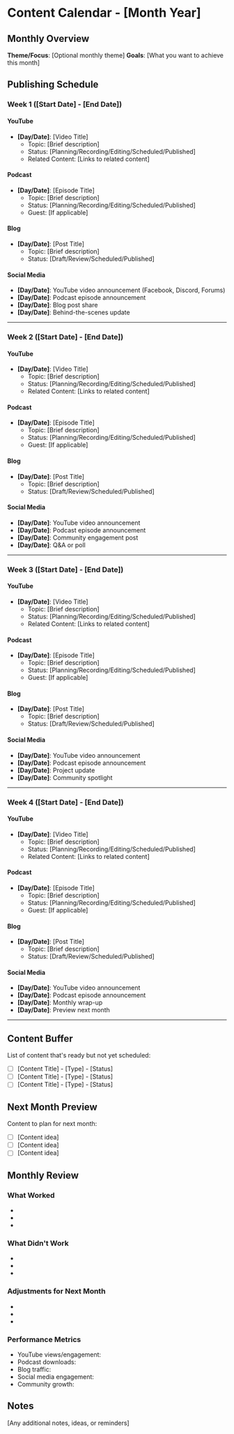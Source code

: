 # Content Calendar - [Month Year]

## Monthly Overview

**Theme/Focus**: [Optional monthly theme]
**Goals**: [What you want to achieve this month]

## Publishing Schedule

### Week 1 ([Start Date] - [End Date])

#### YouTube
- **[Day/Date]**: [Video Title]
  - Topic: [Brief description]
  - Status: [Planning/Recording/Editing/Scheduled/Published]
  - Related Content: [Links to related content]

#### Podcast
- **[Day/Date]**: [Episode Title]
  - Topic: [Brief description]
  - Status: [Planning/Recording/Editing/Scheduled/Published]
  - Guest: [If applicable]

#### Blog
- **[Day/Date]**: [Post Title]
  - Topic: [Brief description]
  - Status: [Draft/Review/Scheduled/Published]

#### Social Media
- **[Day/Date]**: YouTube video announcement (Facebook, Discord, Forums)
- **[Day/Date]**: Podcast episode announcement
- **[Day/Date]**: Blog post share
- **[Day/Date]**: Behind-the-scenes update

---

### Week 2 ([Start Date] - [End Date])

#### YouTube
- **[Day/Date]**: [Video Title]
  - Topic: [Brief description]
  - Status: [Planning/Recording/Editing/Scheduled/Published]
  - Related Content: [Links to related content]

#### Podcast
- **[Day/Date]**: [Episode Title]
  - Topic: [Brief description]
  - Status: [Planning/Recording/Editing/Scheduled/Published]
  - Guest: [If applicable]

#### Blog
- **[Day/Date]**: [Post Title]
  - Topic: [Brief description]
  - Status: [Draft/Review/Scheduled/Published]

#### Social Media
- **[Day/Date]**: YouTube video announcement
- **[Day/Date]**: Podcast episode announcement
- **[Day/Date]**: Community engagement post
- **[Day/Date]**: Q&A or poll

---

### Week 3 ([Start Date] - [End Date])

#### YouTube
- **[Day/Date]**: [Video Title]
  - Topic: [Brief description]
  - Status: [Planning/Recording/Editing/Scheduled/Published]
  - Related Content: [Links to related content]

#### Podcast
- **[Day/Date]**: [Episode Title]
  - Topic: [Brief description]
  - Status: [Planning/Recording/Editing/Scheduled/Published]
  - Guest: [If applicable]

#### Blog
- **[Day/Date]**: [Post Title]
  - Topic: [Brief description]
  - Status: [Draft/Review/Scheduled/Published]

#### Social Media
- **[Day/Date]**: YouTube video announcement
- **[Day/Date]**: Podcast episode announcement
- **[Day/Date]**: Project update
- **[Day/Date]**: Community spotlight

---

### Week 4 ([Start Date] - [End Date])

#### YouTube
- **[Day/Date]**: [Video Title]
  - Topic: [Brief description]
  - Status: [Planning/Recording/Editing/Scheduled/Published]
  - Related Content: [Links to related content]

#### Podcast
- **[Day/Date]**: [Episode Title]
  - Topic: [Brief description]
  - Status: [Planning/Recording/Editing/Scheduled/Published]
  - Guest: [If applicable]

#### Blog
- **[Day/Date]**: [Post Title]
  - Topic: [Brief description]
  - Status: [Draft/Review/Scheduled/Published]

#### Social Media
- **[Day/Date]**: YouTube video announcement
- **[Day/Date]**: Podcast episode announcement
- **[Day/Date]**: Monthly wrap-up
- **[Day/Date]**: Preview next month

---

## Content Buffer

List of content that's ready but not yet scheduled:
- [ ] [Content Title] - [Type] - [Status]
- [ ] [Content Title] - [Type] - [Status]
- [ ] [Content Title] - [Type] - [Status]

## Next Month Preview

Content to plan for next month:
- [ ] [Content idea]
- [ ] [Content idea]
- [ ] [Content idea]

## Monthly Review

### What Worked
- 
- 
- 

### What Didn't Work
- 
- 
- 

### Adjustments for Next Month
- 
- 
- 

### Performance Metrics
- YouTube views/engagement: 
- Podcast downloads: 
- Blog traffic: 
- Social media engagement: 
- Community growth: 

## Notes
[Any additional notes, ideas, or reminders]
